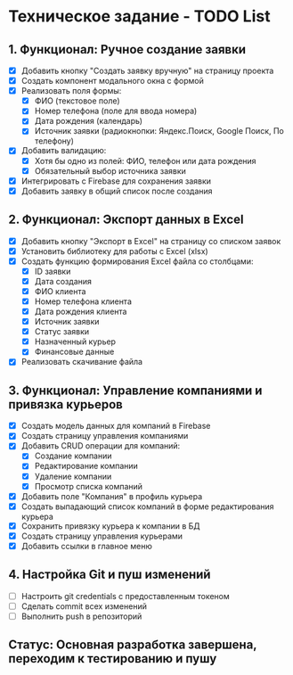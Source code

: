 # Техническое задание - TODO List

## 1. Функционал: Ручное создание заявки
- [x] Добавить кнопку "Создать заявку вручную" на страницу проекта
- [x] Создать компонент модального окна с формой
- [x] Реализовать поля формы:
  - [x] ФИО (текстовое поле)
  - [x] Номер телефона (поле для ввода номера)
  - [x] Дата рождения (календарь)
  - [x] Источник заявки (радиокнопки: Яндекс.Поиск, Google Поиск, По телефону)
- [x] Добавить валидацию:
  - [x] Хотя бы одно из полей: ФИО, телефон или дата рождения
  - [x] Обязательный выбор источника заявки
- [x] Интегрировать с Firebase для сохранения заявки
- [x] Добавить заявку в общий список после создания

## 2. Функционал: Экспорт данных в Excel
- [x] Добавить кнопку "Экспорт в Excel" на страницу со списком заявок
- [x] Установить библиотеку для работы с Excel (xlsx)
- [x] Создать функцию формирования Excel файла со столбцами:
  - [x] ID заявки
  - [x] Дата создания
  - [x] ФИО клиента
  - [x] Номер телефона клиента
  - [x] Дата рождения клиента
  - [x] Источник заявки
  - [x] Статус заявки
  - [x] Назначенный курьер
  - [x] Финансовые данные
- [x] Реализовать скачивание файла

## 3. Функционал: Управление компаниями и привязка курьеров
- [x] Создать модель данных для компаний в Firebase
- [x] Создать страницу управления компаниями
- [x] Добавить CRUD операции для компаний:
  - [x] Создание компании
  - [x] Редактирование компании
  - [x] Удаление компании
  - [x] Просмотр списка компаний
- [x] Добавить поле "Компания" в профиль курьера
- [x] Создать выпадающий список компаний в форме редактирования курьера
- [x] Сохранить привязку курьера к компании в БД
- [x] Создать страницу управления курьерами
- [x] Добавить ссылки в главное меню

## 4. Настройка Git и пуш изменений
- [ ] Настроить git credentials с предоставленным токеном
- [ ] Сделать commit всех изменений
- [ ] Выполнить push в репозиторий

## Статус: Основная разработка завершена, переходим к тестированию и пушу
